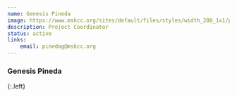 ```yaml
---
name: Genesis Pineda
image: https://www.mskcc.org/sites/default/files/styles/width_200_1x1/public/node/236362/main_image/pineda-genesis-220405-07_1200x800.jpg?h=10d202d3
description: Project Coordinator
status: active
links:
    email: pinedag@mskcc.org
---
```


### Genesis Pineda
{:.left}

  
        